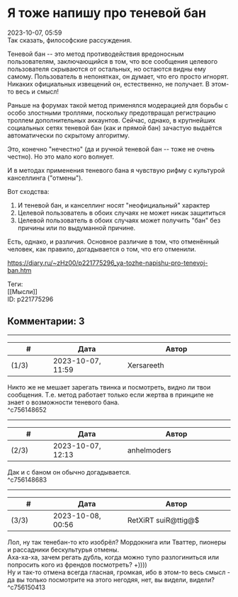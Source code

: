 Я тоже напишу про теневой бан
=============================

  
2023-10-07, 05:59  
 Так сказать, философские рассуждения.   
   
 Теневой бан -- это метод противодействия вредоносным пользователям, заключающийся в том, что все сообщения целевого пользователя скрываются от остальных, но остаются видны ему самому. Пользователь в непонятках, он думает, что его просто игнорят. Никаких официальных извещений он, естественно, не получает. В этом-то весь и смысл!   
   
 Раньше на форумах такой метод применялся модерацией для борьбы с особо злостными троллями, поскольку предотвращал регистрацию троллем дополнительных аккаунтов. Сейчас, однако, в крупнейших социальных сетях теневой бан (как и прямой бан) зачастую выдаётся автоматически по скрытому алгоритму.   
   
 Это, конечно "нечестно" (да и ручной теневой бан -- тоже не очень честно). Но это мало кого волнует.   
   
 И в методах применения теневого бана я чувствую рифму с культурой канселлинга ("отмены").   
   
 Вот сходства:   
 1. И теневой бан, и канселлинг носят "неофициальный" характер   
 2. Целевой пользователь в обоих случаях не может никак защититься   
 3. Целевой пользователь в обоих случаях может получить "бан" без причины или по выдуманной причине.   
   
 Есть, однако, и различия. Основное различие в том, что отменённый человек, как правило, догадывается о том, что его отменили.   
  
<https://diary.ru/~zHz00/p221775296_ya-tozhe-napishu-pro-tenevoj-ban.htm>  
  
Теги:  
[[Мысли]]  
ID: p221775296  


Комментарии: 3
--------------

  


---



|         #         |              Дата              |                     Автор                     |           ID           |
| --- | --- | --- | --- |
| (1/3) | 2023-10-07, 11:59 | Xersareeth | c756148652 |

  
 Никто же не мешает зарегать твинка и посмотреть, видно ли твои сообщения. Т.е. метод работает только если жертва в принципе не знает о возможности теневого бана.   
 ^c756148652

---



|         #         |              Дата              |                     Автор                     |           ID           |
| --- | --- | --- | --- |
| (2/3) | 2023-10-07, 12:13 | anhelmoders | c756148683 |

  
 Дак и с баном он обычно догадывается.   
 ^c756148683

---



|         #         |              Дата              |                     Автор                     |           ID           |
| --- | --- | --- | --- |
| (3/3) | 2023-10-08, 00:56 | RetXiRT suiR@ttig@$ | c756150413 |

  
 Лол, ну так тенебан-то кто изобрёл? Мордокнига или Тваттер, пионеры и рассадники бескультурья отмены.   
 Аха-ха-ха, зачем регать дубль, когда можно тупо разлогиниться или попросить кого из френдов посмотреть? +))))   
 Ну и так-то отмена всегда гласная, громкая, ибо в этом-то весь смысл - да вы только посмотрите на этого негодяя, нет, вы видели, видели?   
 ^c756150413